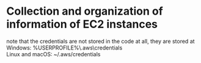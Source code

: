 # Collection and organization of information of EC2 instances

note that the credentials are not stored in the code at all, they are stored at  
Windows: %USERPROFILE%\\.aws\credentials  
Linux and macOS: ~/.aws/credentials
